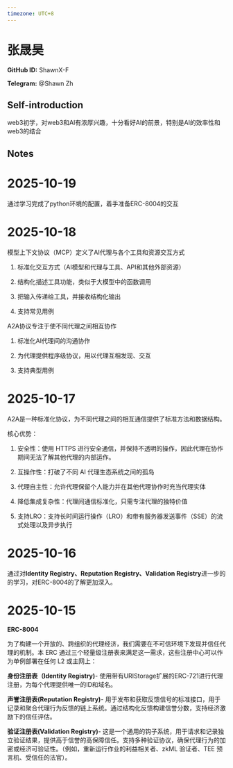 ```yaml
---
timezone: UTC+8
---
```


# 张晟昊

**GitHub ID:** ShawnX-F

**Telegram:** @Shawn Zh

## Self-introduction

web3初学，对web3和AI有浓厚兴趣，十分看好AI的前景，特别是AI的效率性和web3的结合

## Notes
<!-- Content_START -->
# 2025-10-19
<!-- DAILY_CHECKIN_2025-10-19_START -->
通过学习完成了python环境的配置，着手准备ERC-8004的交互
<!-- DAILY_CHECKIN_2025-10-19_END -->

# 2025-10-18
<!-- DAILY_CHECKIN_2025-10-18_START -->

模型上下文协议（MCP）定义了AI代理与各个工具和资源交互方式

1.  标准化交互方式（AI模型和代理与工具、API和其他外部资源）
    
2.  结构化描述工具功能，类似于大模型中的函数调用
    
3.  把输入传递给工具，并接收结构化输出
    
4.  支持常见用例
    

A2A协议专注于使不同代理之间相互协作

1.  标准化AI代理间的沟通协作
    
2.  为代理提供程序级协议，用以代理互相发现、交互
    
3.  支持典型用例
<!-- DAILY_CHECKIN_2025-10-18_END -->

# 2025-10-17
<!-- DAILY_CHECKIN_2025-10-17_START -->


A2A是一种标准化协议，为不同代理之间的相互通信提供了标准方法和数据结构。

核心优势：

1.  安全性：使用 HTTPS 进行安全通信，并保持不透明的操作，因此代理在协作期间无法了解其他代理的内部运作。
    
2.  互操作性：打破了不同 AI 代理生态系统之间的孤岛
    
3.  代理自主性：允许代理保留个人能力并在其他代理协作时充当代理实体
    
4.  降低集成复杂性：代理间通信标准化，只需专注代理的独特价值
    
5.  支持LRO：支持长时间运行操作（LRO）和带有服务器发送事件（SSE）的流式处理以及异步执行
<!-- DAILY_CHECKIN_2025-10-17_END -->

# 2025-10-16
<!-- DAILY_CHECKIN_2025-10-16_START -->



通过对**Identity Registry、Reputation Registry、Validation Registry**进一步的的学习，对ERC-8004的了解更加深入。
<!-- DAILY_CHECKIN_2025-10-16_END -->

# 2025-10-15
<!-- DAILY_CHECKIN_2025-10-15_START -->




**ERC-8004**

为了构建一个开放的、跨组织的代理经济，我们需要在不可信环境下发现并信任代理的机制。本 ERC 通过三个轻量级注册表来满足这一需求，这些注册中心可以作为单例部署在任何 L2 或主网上：

**身份注册表（Identity Registry)**\- 使用带有URIStorage扩展的ERC-721进行代理注册，为每个代理提供唯一的ID和域名。

**声誉注册表(Reputation Registry)**\- 用于发布和获取反馈信号的标准接口，用于记录和聚合代理行为反馈的链上系统。通过结构化反馈构建信誉分数，支持经济激励下的信任评估。

**验证注册表(Validation Registry)**\- 这是一个通用的钩子系统，用于请求和记录独立验证结果，提供高于信誉的高保障信任。支持多种验证协议，确保代理行为的加密或经济可验证性。（例如，重新运行作业的利益相关者、zkML 验证者、TEE 预言机、受信任的法官）。
<!-- DAILY_CHECKIN_2025-10-15_END -->
<!-- Content_END -->
